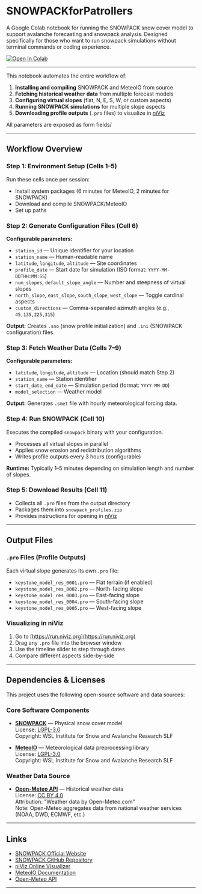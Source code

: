 # SNOWPACKforPatrollers

A Google Colab notebook for running the SNOWPACK snow cover model to support avalanche forecasting and snowpack analysis. Designed specifically for those who want to run snowpack simulations without terminal commands or coding experience.

[![Open In Colab](https://colab.research.google.com/assets/colab-badge.svg)](https://colab.research.google.com/github/Austfi/SNOWPACKforPatrollers/blob/main/SNOWPACKforPatrollers.ipynb)

---

This notebook automates the entire workflow of:
1. **Installing and compiling** SNOWPACK and MeteoIO from source
2. **Fetching historical weather data** from multiple forecast models
3. **Configuring virtual slopes** (flat, N, E, S, W, or custom aspects)
4. **Running SNOWPACK simulations** for multiple slope aspects
5. **Downloading profile outputs** (`.pro` files) to visualize in [niViz](https://run.niviz.org)

All parameters are exposed as form fields/  

---

##  Workflow Overview

### Step 1: Environment Setup (Cells 1–5)
Run these cells once per session:
- Install system packages (6 minutes for MeteoIO, 2 minutes for SNOWPACK)
- Download and compile SNOWPACK/MeteoIO
- Set up paths

### Step 2: Generate Configuration Files (Cell 6)
**Configurable parameters:**
- `station_id` — Unique identifier for your location
- `station_name` — Human-readable name
- `latitude`, `longitude`, `altitude` — Site coordinates
- `profile_date` — Start date for simulation (ISO format: `YYYY-MM-DDTHH:MM:SS`)
- `num_slopes`, `default_slope_angle` — Number and steepness of virtual slopes
- `north_slope`, `east_slope`, `south_slope`, `west_slope` — Toggle cardinal aspects
- `custom_directions` — Comma-separated azimuth angles (e.g., `45,135,225,315`)

**Output:** Creates `.sno` (snow profile initialization) and `.ini` (SNOWPACK configuration) files.

### Step 3: Fetch Weather Data (Cells 7–9)
**Configurable parameters:**
- `latitude`, `longitude`, `altitude` — Location (should match Step 2)
- `station_name` — Station identifier
- `start_date`, `end_date` — Simulation period (format: `YYYY-MM-DD`)
- `model_selection` — Weather model

**Output:** Generates `.smet` file with hourly meteorological forcing data.

### Step 4: Run SNOWPACK (Cell 10)
Executes the compiled `snowpack` binary with your configuration.
- Processes all virtual slopes in parallel
- Applies snow erosion and redistribution algorithms
- Writes profile outputs every 3 hours (configurable)

**Runtime:** Typically 1–5 minutes depending on simulation length and number of slopes.

### Step 5: Download Results (Cell 11)
- Collects all `.pro` files from the output directory
- Packages them into `snowpack_profiles.zip`
- Provides instructions for opening in [niViz](https://run.niviz.org)

---

## Output Files

### `.pro` Files (Profile Outputs)
Each virtual slope generates its own `.pro` file:
- `keystone_model_res_0001.pro` — Flat terrain (if enabled)
- `keystone_model_res_0002.pro` — North-facing slope
- `keystone_model_res_0003.pro` — East-facing slope
- `keystone_model_res_0004.pro` — South-facing slope
- `keystone_model_res_0005.pro` — West-facing slope

### Visualizing in niViz
1. Go to [https://run.niviz.org](https://run.niviz.org)
2. Drag any `.pro` file into the browser window
3. Use the timeline slider to step through dates
4. Compare different aspects side-by-side

---

## Dependencies & Licenses

This project uses the following open-source software and data sources:

### Core Software Components

- **[SNOWPACK](https://github.com/snowpack-model/snowpack)** — Physical snow cover model  
  License: [LGPL-3.0](https://www.gnu.org/licenses/lgpl-3.0.html)  
  Copyright: WSL Institute for Snow and Avalanche Research SLF  

- **[MeteoIO](https://github.com/snowpack-model/meteoio)** — Meteorological data preprocessing library  
  License: [LGPL-3.0](https://www.gnu.org/licenses/lgpl-3.0.html)  
  Copyright: WSL Institute for Snow and Avalanche Research SLF

### Weather Data Source

- **[Open-Meteo API](https://open-meteo.com/)** — Historical weather data  
  License: [CC BY 4.0](https://creativecommons.org/licenses/by/4.0/)  
  Attribution: "Weather data by Open-Meteo.com"  
  Note: Open-Meteo aggregates data from national weather services (NOAA, DWD, ECMWF, etc.)
---

## Links

- [SNOWPACK Official Website](https://models.slf.ch/p/snowpack/)
- [SNOWPACK GitHub Repository](https://github.com/snowpack-model/snowpack)
- [niViz Online Visualizer](https://run.niviz.org)
- [MeteoIO Documentation](https://models.slf.ch/p/meteoio/)
- [Open-Meteo API](https://open-meteo.com/)

---

